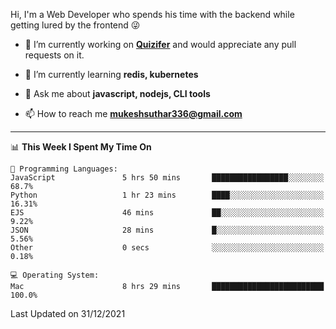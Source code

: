 Hi, I'm a Web Developer who spends his time with the backend while getting lured by the frontend 😜

- 🔭 I’m currently working on **[Quizifer](https://github.com/SutharMukesh/Quizifer/)** and would appreciate any pull requests on it.

- 🌱 I’m currently learning **redis, kubernetes**

- 💬 Ask me about **javascript, nodejs, CLI tools**

- 📫 How to reach me **mukeshsuthar336@gmail.com**

---
<!--START_SECTION:waka-->
📊 **This Week I Spent My Time On** 

```text
💬 Programming Languages: 
JavaScript               5 hrs 50 mins       █████████████████░░░░░░░░   68.7% 
Python                   1 hr 23 mins        ████░░░░░░░░░░░░░░░░░░░░░   16.31% 
EJS                      46 mins             ██░░░░░░░░░░░░░░░░░░░░░░░   9.22% 
JSON                     28 mins             █░░░░░░░░░░░░░░░░░░░░░░░░   5.56% 
Other                    0 secs              ░░░░░░░░░░░░░░░░░░░░░░░░░   0.18%

💻 Operating System: 
Mac                      8 hrs 29 mins       █████████████████████████   100.0%

```


 Last Updated on 31/12/2021
<!--END_SECTION:waka-->
